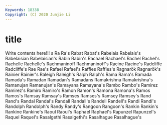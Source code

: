 ```yaml
---
Keywords: 18338
Copyright: (C) 2020 Junjie Li
---
```


# title

Write contents here!!!
s
Ra 
Ra's 
Rabat 
Rabat's 
Rabelais 
Rabelais's 
Rabelaisian 
Rabelaisian's 
Rabin 
Rabin's
Rachael 
Rachael's 
Rachel 
Rachel's 
Rachelle 
Rachelle's 
Rachmaninoff 
Rachmaninoff's 
Racine 
Racine's
Radcliffe 
Radcliffe's 
Rae 
Rae's 
Rafael 
Rafael's 
Raffles 
Raffles's 
Ragnarök 
Ragnarök's
Rainier 
Rainier's 
Raleigh 
Raleigh's 
Ralph 
Ralph's 
Rama 
Rama's 
Ramada 
Ramada's
Ramadan 
Ramadan's 
Ramadans 
Ramakrishna 
Ramakrishna's 
Ramanujan 
Ramanujan's 
Ramayana 
Ramayana's 
Rambo
Rambo's 
Ramirez 
Ramirez's 
Ramiro 
Ramiro's 
Ramon 
Ramon's 
Ramona 
Ramona's 
Ramos
Ramos's 
Ramsay 
Ramsay's 
Ramses 
Ramses's 
Ramsey 
Ramsey's 
Rand 
Rand's 
Randal
Randal's 
Randall 
Randall's 
Randell 
Randell's 
Randi 
Randi's 
Randolph 
Randolph's 
Randy
Randy's 
Rangoon 
Rangoon's 
Rankin 
Rankin's 
Rankine 
Rankine's 
Raoul 
Raoul's 
Raphael
Raphael's 
Rapunzel 
Rapunzel's 
Raquel 
Raquel's 
Rasalgethi 
Rasalgethi's 
Rasalhague 
Rasalhague's 
